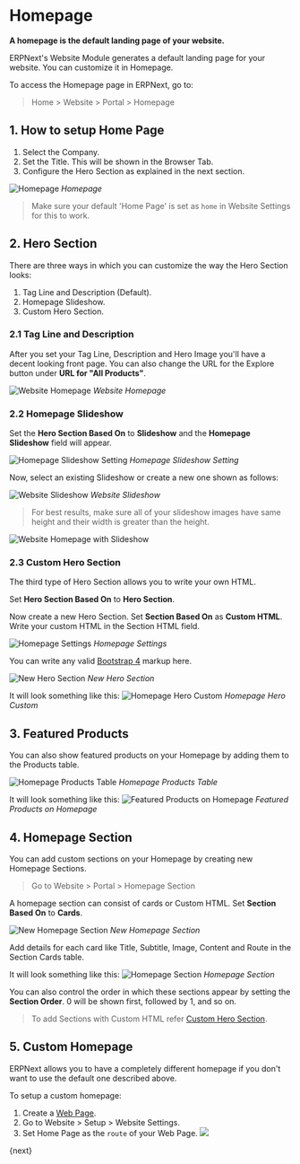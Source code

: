 <!-- add-breadcrumbs -->
# Homepage

**A homepage is the default landing page of your website.**

ERPNext's Website Module generates a default landing page for your website. You
can customize it in Homepage.

To access the Homepage page in ERPNext, go to:

> Home > Website > Portal > Homepage

## 1. How to setup Home Page
1. Select the Company.
1. Set the Title. This will be shown in the Browser Tab.
1. Configure the Hero Section as explained in the next section.

![Homepage](/docs/v12/assets/img/website/homepage.png)
*Homepage*

> Make sure your default 'Home Page' is set as `home` in Website Settings for
> this to work.

## 2. Hero Section

There are three ways in which you can customize the way the Hero Section looks:

1. Tag Line and Description (Default).
1. Homepage Slideshow.
1. Custom Hero Section.

### 2.1 Tag Line and Description

After you set your Tag Line, Description and Hero Image you'll have a decent
looking front page. You can also change the URL for the Explore button under **URL for "All Products"**.

![Website Homepage](/docs/v12/assets/img/website/website-homepage.png)
*Website Homepage*

### 2.2 Homepage Slideshow

Set the **Hero Section Based On** to **Slideshow** and the **Homepage Slideshow**
field will appear.

![Homepage Slideshow Setting](/docs/v12/assets/img/website/homepage-slideshow-setting.png)
*Homepage Slideshow Setting*

Now, select an existing Slideshow or create a new one shown as follows:

![Website Slideshow](/docs/v12/assets/img/website/website-slideshow.png)
*Website Slideshow*

> For best results, make sure all of your slideshow images have same height and
> their width is greater than the height.

![Website Homepage with Slideshow](/docs/v12/assets/img/website/website-homepage-slideshow.gif)

### 2.3 Custom Hero Section

The third type of Hero Section allows you to write your own HTML.

Set **Hero Section Based On** to **Hero Section**.

Now create a new Hero Section. Set **Section Based On** as **Custom HTML**.
Write your custom HTML in the Section HTML field.

![Homepage Settings](/docs/v12/assets/img/website/homepage-hero-custom.png)
*Homepage Settings*

You can write any valid [Bootstrap 4](https://getbootstrap.com/docs/4.3/getting-started/introduction/) markup here.

![New Hero Section](/docs/v12/assets/img/website/hero-custom.png)
*New Hero Section*

It will look something like this:
![Homepage Hero Custom](/docs/v12/assets/img/website/website-homepage-custom.png)
*Homepage Hero Custom*

## 3. Featured Products

You can also show featured products on your Homepage by adding them to the
Products table.

![Homepage Products Table](/docs/v12/assets/img/website/homepage-featured-products.png)
*Homepage Products Table*

It will look something like this:
![Featured Products on Homepage](/docs/v12/assets/img/website/website-featured-products.png)
*Featured Products on Homepage*

## 4. Homepage Section

You can add custom sections on your Homepage by creating new Homepage Sections.

> Go to Website > Portal > Homepage Section

A homepage section can consist of cards or Custom HTML. Set **Section Based On**
to **Cards**.

![New Homepage Section](/docs/v12/assets/img/website/new-homepage-section.png)
*New Homepage Section*

Add details for each card like Title, Subtitle, Image, Content and Route in the
Section Cards table.

It will look something like this:
![Homepage Section](/docs/v12/assets/img/website/homepage-section.png)
*Homepage Section*

You can also control the order in which these sections appear by setting the
**Section Order**. 0 will be shown first, followed by 1, and so on.

> To add Sections with Custom HTML refer [Custom Hero Section](#23-custom-hero-section).

## 5. Custom Homepage

ERPNext allows you to have a completely different homepage if you don't want to
use the default one described above.

To setup a custom homepage:

1. Create a [Web Page](/docs/user/manual/en/website/web-page).
1. Go to Website > Setup > Website Settings.
1. Set Home Page as the `route` of your Web Page.
   ![](/docs/v12/assets/img/website/custom-homepage.png)

{next}
